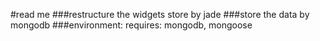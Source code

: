 #read me
###restructure the widgets store by jade 
###store the data by mongodb
###environment: requires: mongodb, mongoose